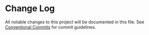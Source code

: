 # Change Log

All notable changes to this project will be documented in this file. See
[Conventional Commits](https://conventionalcommits.org) for commit guidelines.

